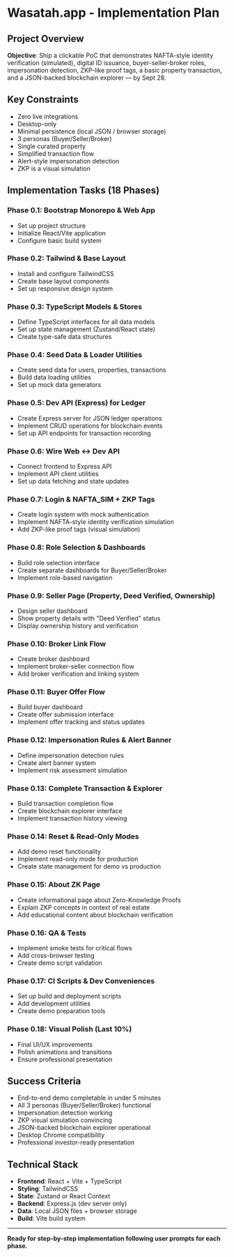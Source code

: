 # Wasatah.app - Implementation Plan

## Project Overview
**Objective**: Ship a clickable PoC that demonstrates NAFTA-style identity verification (simulated), digital ID issuance, buyer-seller-broker roles, impersonation detection, ZKP-like proof tags, a basic property transaction, and a JSON-backed blockchain explorer — by Sept 28.

## Key Constraints
- Zero live integrations
- Desktop-only
- Minimal persistence (local JSON / browser storage)
- 3 personas (Buyer/Seller/Broker)
- Single curated property
- Simplified transaction flow
- Alert-style impersonation detection
- ZKP is a visual simulation

## Implementation Tasks (18 Phases)

### Phase 0.1: Bootstrap Monorepo & Web App
- Set up project structure
- Initialize React/Vite application
- Configure basic build system

### Phase 0.2: Tailwind & Base Layout
- Install and configure TailwindCSS
- Create base layout components
- Set up responsive design system

### Phase 0.3: TypeScript Models & Stores
- Define TypeScript interfaces for all data models
- Set up state management (Zustand/React state)
- Create type-safe data structures

### Phase 0.4: Seed Data & Loader Utilities
- Create seed data for users, properties, transactions
- Build data loading utilities
- Set up mock data generators

### Phase 0.5: Dev API (Express) for Ledger
- Create Express server for JSON ledger operations
- Implement CRUD operations for blockchain events
- Set up API endpoints for transaction recording

### Phase 0.6: Wire Web ↔ Dev API
- Connect frontend to Express API
- Implement API client utilities
- Set up data fetching and state updates

### Phase 0.7: Login & NAFTA_SIM + ZKP Tags
- Create login system with mock authentication
- Implement NAFTA-style identity verification simulation
- Add ZKP-like proof tags (visual simulation)

### Phase 0.8: Role Selection & Dashboards
- Build role selection interface
- Create separate dashboards for Buyer/Seller/Broker
- Implement role-based navigation

### Phase 0.9: Seller Page (Property, Deed Verified, Ownership)
- Design seller dashboard
- Show property details with "Deed Verified" status
- Display ownership history and verification

### Phase 0.10: Broker Link Flow
- Create broker dashboard
- Implement broker-seller connection flow
- Add broker verification and linking system

### Phase 0.11: Buyer Offer Flow
- Build buyer dashboard
- Create offer submission interface
- Implement offer tracking and status updates

### Phase 0.12: Impersonation Rules & Alert Banner
- Define impersonation detection rules
- Create alert banner system
- Implement risk assessment simulation

### Phase 0.13: Complete Transaction & Explorer
- Build transaction completion flow
- Create blockchain explorer interface
- Implement transaction history viewing

### Phase 0.14: Reset & Read-Only Modes
- Add demo reset functionality
- Implement read-only mode for production
- Create state management for demo vs production

### Phase 0.15: About ZK Page
- Create informational page about Zero-Knowledge Proofs
- Explain ZKP concepts in context of real estate
- Add educational content about blockchain verification

### Phase 0.16: QA & Tests
- Implement smoke tests for critical flows
- Add cross-browser testing
- Create demo script validation

### Phase 0.17: CI Scripts & Dev Conveniences
- Set up build and deployment scripts
- Add development utilities
- Create demo preparation tools

### Phase 0.18: Visual Polish (Last 10%)
- Final UI/UX improvements
- Polish animations and transitions
- Ensure professional presentation

## Success Criteria
- End-to-end demo completable in under 5 minutes
- All 3 personas (Buyer/Seller/Broker) functional
- Impersonation detection working
- ZKP visual simulation convincing
- JSON-backed blockchain explorer operational
- Desktop Chrome compatibility
- Professional investor-ready presentation

## Technical Stack
- **Frontend**: React + Vite + TypeScript
- **Styling**: TailwindCSS
- **State**: Zustand or React Context
- **Backend**: Express.js (dev server only)
- **Data**: Local JSON files + browser storage
- **Build**: Vite build system

---

**Ready for step-by-step implementation following user prompts for each phase.**
